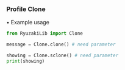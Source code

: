 ### Profile Clone
• Example usage
```python
from RyuzakiLib import Clone

message = Clone.clone() # need parameter

showing = Clone.sclone() # need parameter
print(showing)
```
